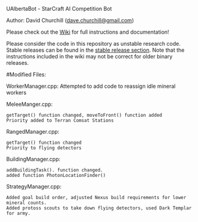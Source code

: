 UAlbertaBot - StarCraft AI Competition Bot

Author:  David Churchill (dave.churchill@gmail.com)

Please check out the [Wiki](https://github.com/davechurchill/ualbertabot/wiki) for full instructions and documentation!

Please consider the code in this repository as unstable research code. Stable releases can be found in the [stable release section](https://github.com/davechurchill/ualbertabot/tree/master/binary_stable_releases). Note that the instructions included in the wiki may not be correct for older binary releases.

#Modified Files:

WorkerManager.cpp:
    Attempted to add code to reassign idle mineral workers

MeleeManger.cpp:

    getTarget() function changed, moveToFront() function added
    Priority added to Terran Comsat Stations
    
RangedManager.cpp:

    getTarget() function changed
    Priority to flying detectors
    
BuildingManager.cpp:

    addBuildingTask(). function changed. 
    added function PhotonLocationFinder()
    
StrategyManager.cpp:
    
    Added goal build order, adjusted Nexus build requirements for lower mineral counts.
    Added protoss scouts to take down flying detectors, used Dark Templar for army.	
